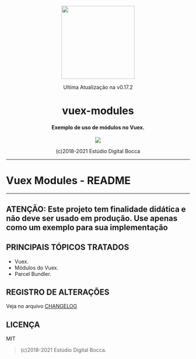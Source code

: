 <p align="center">
  <img src="https://estudiodigitalbocca.com.br/edb-logo.svg" width="200px">
  <p align="center">Ultima Atualização na v0.17.2</p>
  <h1 align="center">vuex-modules</h1>
  <h4 align="center">
    Exemplo de uso de módulos no Vuex.
  </h4>
  <p align="center">
    <img src="https://badgen.net/badge/version/v0.17.2/orange">
  </p>
  <p align="center">(c)2018-2021 Estúdio Digital Bocca</p>
</p>

---

# Vuex Modules - README

---

## ATENÇÃO: Este projeto tem finalidade didática e não deve ser usado em produção. Use apenas como um exemplo para sua implementação

## PRINCIPAIS TÓPICOS TRATADOS

- Vuex.
- Módulos do Vuex.
- Parcel Bundler.

## REGISTRO DE ALTERAÇÕES

Veja no arquivo [CHANGELOG](CHANGELOG.md)

## LICENÇA

MIT

> (c)2018-2021 Estúdio Digital Bocca.
